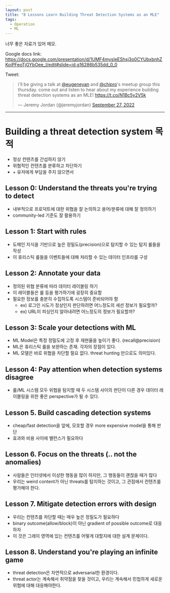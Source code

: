 ```yaml
---
layout: post
title: "8 Lessons Learn Building Threat Detection Systems as an MLE"
tags:
  - Operation
  - ML
---
```


너무 좋은 자료가 있어 메모.

Google docs link: <https://docs.google.com/presentation/d/1UMF4mysIeEShsj3o0CYUbxbnhZKoiPFeoTjGYbOee_I/edit#slide=id.g16286b535dd_0_0>

Tweet:

<blockquote class="twitter-tweet"><p lang="en" dir="ltr">i&#39;ll be giving a talk at <a href="https://twitter.com/eugeneyan?ref_src=twsrc%5Etfw">@eugeneyan</a> and <a href="https://twitter.com/chipro?ref_src=twsrc%5Etfw">@chipro</a>&#39;s meetup group this thursday. come out and listen to hear about my experience building threat detection systems as an MLE! <a href="https://t.co/N1Bc5y2V5k">https://t.co/N1Bc5y2V5k</a></p>&mdash; Jeremy Jordan (@jeremyjordan) <a href="https://twitter.com/jeremyjordan/status/1574567844041445378?ref_src=twsrc%5Etfw">September 27, 2022</a></blockquote> <script async src="https://platform.twitter.com/widgets.js" charset="utf-8"></script>

---

# Building a threat detection system 목적

* 정상 컨텐츠를 간섭하지 않기
* 위협적인 컨텐츠를 분류하고 차단하기
* \+ 유저에게 부담을 주지 않으면서

## Lesson 0: Understand the threats you're trying to detect

* 내부적으로 프로덕트에 대한 위협을 잘 논의하고 용어/분류에 대해 잘 정의하기
* community-led 기준도 잘 활용하기

## Lesson 1: Start with rules

* 도메인 지식을 기반으로 높은 정밀도(precision)으로 탐지할 수 있는 탐지 룰들을 작성
* 이 휴리스틱 룰들을 이벤트들에 대해 처리할 수 있는 데이터 인프라를 구성

## Lesson 2: Annotate your data

* 정의된 위협 분류에 따라 데이터 레이블링 하기
* 이 레이블들은 룰 등을 평가하기에 굉장히 중요함
* 필요한 정보를 충분히 수집하도록 시스템이 준비되어야 함
    * ex) 로그인 시도가 정상인지 판단하려면 어느정도의 세션 정보가 필요할까?
    * ex) URL이 피싱인지 알아내려면 어느정도의 정보가 필요할까?

## Lesson 3: Scale your detections with ML

* ML Model은 특정 정밀도에 고정 후 재현율을 높이기 좋다. (recall@precision)
* ML은 휴리스틱 룰을 보완하는 존재. 각자의 장점이 있다.
* ML 모델은 바로 위협을 차단할 필요 없다. threat hunting 만으로도 의미있다.

## Lesson 4: Pay attention when detection systems disagree

* 룰/ML 시스템 모두 위협을 탐지할 때 두 시스템 사이의 판단이 다른 경우 데이터 레이블링을 위한 좋은 perspective가 될 수 있다.

## Lesson 5. Build cascading detection systems

* cheap/fast detection을 앞에, 모호할 경우 more expensive model을 통해 판단
* 효과와 비용 사이에 밸런스가 필요하다

## Lesson 6. Focus on the threats (.. not the anomalies)

* 사람들은 인터넷에서 이상한 행동을 많이 하지만, 그 행동들이 괜찮을 때가 많다
* 우리는 weird content가 아닌 threats를 탐지하는 것이고, 그 관점에서 컨텐츠를 평가해야 한다.

## Lesson 7. Mitigate detection errors with design

* 우리는 컨텐츠를 차단할 때는 매우 높은 정밀도가 필요하다
* binary outcome(allow/block)이 아닌 gradient of possible outcome로 대응하자
* 이 것은 그레이 영역에 있는 컨텐츠를 어떻게 대할지에 대한 설계 문제이다.

## Lesson 8. Understand you're playing an infinite game

* threat detection은 자연적으로 adversarial한 환경이다.
* threat actor는 계속해서 취약점을 찾을 것이고, 우리는 계속해서 민첩하게 새로운 위협에 대해 대응해야한다.
